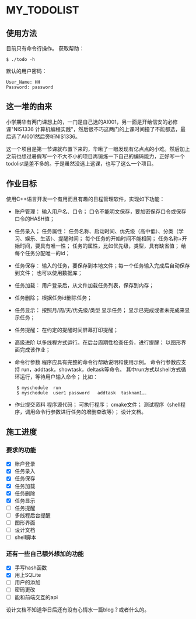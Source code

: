 # MY_TODOLIST

## 使用方法

目前只有命令行操作。
获取帮助：
```
$ ./todo -h
```
默认的用户密码：
```
User_Name: HH
Password: password
```

## 这一堆的由来

小学期华有两门课想上的，一门是自己选的AI001，另一面是开给信安的必修课"NIS1336 计算机编程实践"，然后很不巧这两门的上课时间撞了不能都选，最后选了AI001然后旁听NIS1336。  

这一个项目是第一节课就布置下来的，华瞅了一眼发现有亿点点的小难。然后加上之前也想过暑假写一个不大不小的项目再锻炼一下自己的编码能力，正好写一个todolist是差不多的。于是虽然没选上这课，也写了这么一个项目。  

## 作业目标

使用C++语言开发一个有用而且有趣的日程管理软件，实现如下功能：

* 账户管理：
    输入用户名、口令；
    口令不能明文保存，要加密保存口令或保存口令的HASH值；

* 任务录入；
    任务属性： 任务名称、启动时间、优先级（高中低）、分类（学习、娱乐、生活）、提醒时间；
    每个任务的开始时间不能相同；
    任务名称+开始时间，要具有唯一性；
    任务的属性，比如优先级，类型，具有缺省值；
    给每个任务分配唯一的id；

* 任务保存：
    输入的任务，要保存到本地文件；每一个任务输入完成后自动保存到文件；
    也可以使用数据库；

* 任务加载：
    用户登录后，从文件加载任务列表，保存到内存；

* 任务删除；
    根据任务id删除任务；

* 任务显示：
    按照月/周/天/优先级/类型 显示任务；
    显示已完成或者未完成来显示任务；

* 任务提醒：
    在约定的提醒时间屏幕打印提醒；

* 高级进阶
    以多线程方式运行。在后台周期性检查任务，进行提醒；
    以图形界面完成该作业；

* 命令行参数
    程序应具有完整的命令行帮助说明和使用示例。
    命令行参数应支持 run，addtask，showtask，deltask等命令。 其中run方式以shell方式循环运行，等待用户输入命令；
    比如：
```
    $ myschedule  run
    $ myschedule  user1 password   addtask  tasknam1….
```

* 作业提交资料
    程序源代码；
    可执行程序；
    cmake文件；
    测试程序（shell程序，调用命令行参数进行任务的增删查改等）；
    设计文档。

## 施工进度

### 要求的功能

- [x] 账户登录
- [x] 任务录入
- [x] 任务保存
- [x] 任务加载
- [x] 任务删除
- [x] 任务显示
- [ ] 任务提醒
- [ ] 多线程后台提醒
- [ ] 图形界面
- [ ] 设计文档
- [ ] shell脚本

### 还有一些自己额外想加的功能
- [x] 手写hash函数
- [x] 用上SQLite
- [ ] 用户的添加
- [ ] 密码更改
- [ ] 能和前端交互的api

设计文档不知道华日后还有没有心情水一篇blog？或者什么的。